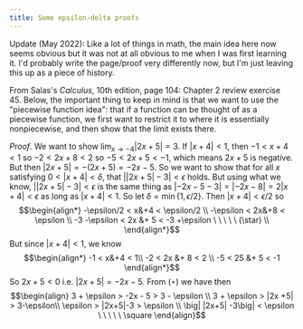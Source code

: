 ```yaml
---
title: Some epsilon-delta proofs
---
```


Update (May 2022): Like a lot of things in math, the main idea here now seems obvious but it was not at all obvious to me when I was first learning it. I'd probably write the page/proof very differently now, but I'm just leaving this up as a piece of history.

From Salas's *Calculus*, 10th edition, page 104: Chapter 2 review exercise 45.
Below, the important thing to keep in mind is that we want to use the "piecewise function idea": that if a function can be thought of as a piecewise function, we first want to restrict it to where it is essentially nonpiecewise, and then show that the limit exists there.

*Proof*. We want to show $\lim_{x\to-4} |2x+5| = 3$.
If $|x+4|<1$, then $-1<x+4<1$ so $-2<2x+8<2$ so $-5<2x+5<-1$, which means $2x+5$ is negative.
But then $|2x+5| = -(2x+5) = -2x -5$.
So we want to show that for all $x$ satisfying $0<|x+4|<\delta$, that $\big||2x+5|-3\big|<\epsilon$ holds.
But using what we know, $\big| |2x+5|-3 \big| <\epsilon$ is the same thing as $|-2x-5-3| = |-2x-8| = 2|x+4|<\epsilon$ as long as $|x+4|<1$.
So let $\delta = \min\{1, \epsilon/2\}$.
Then $|x+4|<\epsilon/2$ so
$$\begin{align*}
-\epsilon/2 < x&+4 < \epsilon/2 \\
-\epsilon < 2x&+8 < \epsilon \\
-3 -\epsilon < 2x &+ 5 < -3 +\epsilon \ \ \ \ \ (\star) \\
\end{align*}$$
But since $|x+4|<1$, we know
$$\begin{align*}
-1 < x&+4 < 1\\
-2 < 2x &+ 8 < 2 \\
-5 < 25 &+ 5 < -1
\end{align*}$$
So $2x+5 < 0$ i.e. $|2x+5| = -2x -5$.
From $(\star)$ we have then
$$\begin{align}
3 + \epsilon > -2x - 5 > 3 - \epsilon \\
3 + \epsilon > |2x +5| > 3-\epsilon\\
\epsilon > |2x+5|-3 > \epsilon \\
\big| |2x+5| -3\big| < \epsilon \ \ \ \ \ \square
\end{align}$$
